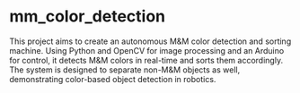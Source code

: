 # mm_color_detection
This project aims to create an autonomous M&amp;M color detection and sorting machine. Using Python and OpenCV for image processing and an Arduino for control, it detects M&amp;M colors in real-time and sorts them accordingly. The system is designed to separate non-M&amp;M objects as well, demonstrating color-based object detection in robotics.
